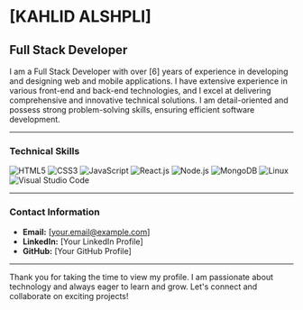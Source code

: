 
# [KAHLID ALSHPLI]

## Full Stack Developer

I am a Full Stack Developer with over [6] years of experience in developing and designing web and mobile applications. I have extensive experience in various front-end and back-end technologies, and I excel at delivering comprehensive and innovative technical solutions. I am detail-oriented and possess strong problem-solving skills, ensuring efficient software development.

---

### Technical Skills

<p align="left" >
  <img src="https://img.icons8.com/color/48/000000/html-5.png" alt="HTML5" title="HTML5"/>
  <img src="https://img.icons8.com/color/48/000000/css3.png" alt="CSS3" title="CSS3"/>
  <img src="https://img.icons8.com/color/48/000000/javascript.png" alt="JavaScript" title="JavaScript"/>
  <img src="https://img.icons8.com/color/48/000000/react-native.png" alt="React.js" title="React.js"/>
  <img src="https://img.icons8.com/color/48/000000/nodejs.png" alt="Node.js" title="Node.js"/>
  <img src="https://img.icons8.com/color/48/000000/mongodb.png" alt="MongoDB" title="MongoDB"/>
   <img src="https://img.icons8.com/color/48/000000/linux.png" alt="Linux" title="Linux"/>
  <img src="https://img.icons8.com/color/48/000000/visual-studio-code-2019.png" alt="Visual Studio Code" title="Visual Studio Code"/>
     
</p>

---


### Contact Information

- **Email:** [your.email@example.com]
- **LinkedIn:** [Your LinkedIn Profile]
- **GitHub:** [Your GitHub Profile]

---

Thank you for taking the time to view my profile. I am passionate about technology and always eager to learn and grow. Let's connect and collaborate on exciting projects!

<!---
kalid233/kalid233 is a ✨ special ✨ repository because its `README.md` (this file) appears on your GitHub profile.
You can click the Preview link to take a look at your changes.
--->
